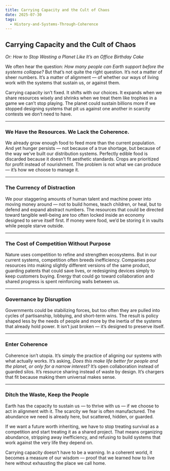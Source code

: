 ```yaml
---
title: Carrying Capacity and the Cult of Chaos
date: 2025-07-30
tags:
  - History-and-Systems-Through-Coherence
---
```

## **Carrying Capacity and the Cult of Chaos**

_Or: How to Stop Wasting a Planet Like It’s an Office Birthday Cake_

We often hear the question: _How many people can Earth support before the systems collapse?_ But that’s not quite the right question. It’s not a matter of sheer numbers. It’s a matter of alignment — of whether our ways of living work with the systems that sustain us, or against them.

Carrying capacity isn’t fixed. It shifts with our choices. It expands when we share resources wisely and shrinks when we treat them like trophies in a game we can’t stop playing. The planet could sustain billions more if we stopped designing systems that pit us against one another in scarcity contests we don’t need to have.

---
### **We Have the Resources. We Lack the Coherence.**

We already grow enough food to feed more than the current population. And yet hunger persists — not because of a true shortage, but because of the way we’ve built our distribution systems. Perfectly edible food is discarded because it doesn’t fit aesthetic standards. Crops are prioritized for profit instead of nourishment. The problem is not what we can produce — it’s how we choose to manage it.

---
### **The Currency of Distraction**

We pour staggering amounts of human talent and machine power into moving money around — not to build homes, teach children, or heal, but to defend and expand abstract numbers. The resources that could be directed toward tangible well-being are too often locked inside an economy designed to serve itself first. If money were food, we’d be storing it in vaults while people starve outside.

---
### **The Cost of Competition Without Purpose**

Nature uses competition to refine and strengthen ecosystems. But in our current systems, competition often breeds inefficiency. Companies pour resources into making slightly different versions of the same product, guarding patents that could save lives, or redesigning devices simply to keep customers buying. Energy that could go toward collaboration and shared progress is spent reinforcing walls between us.

---
### **Governance by Disruption**

Governments could be stabilizing forces, but too often they are pulled into cycles of partisanship, lobbying, and short-term wins. The result is policy shaped less by the needs of people and more by the inertia of the systems that already hold power. It isn’t just broken — it’s designed to preserve itself.

---
### **Enter Coherence**

Coherence isn’t utopia. It’s simply the practice of aligning our systems with what actually works. It’s asking, _Does this make life better for people and the planet, or only for a narrow interest?_ It’s open collaboration instead of guarded silos. It’s resource sharing instead of waste by design. It’s chargers that fit because making them universal makes sense.

---
### **Ditch the Waste, Keep the People**

Earth has the capacity to sustain us — to thrive with us — if we choose to act in alignment with it. The scarcity we fear is often manufactured. The abundance we need is already here, but scattered, hidden, or guarded.

If we want a future worth inheriting, we have to stop treating survival as a competition and start treating it as a shared project. That means organizing abundance, stripping away inefficiency, and refusing to build systems that work against the very life they depend on.

Carrying capacity doesn’t have to be a warning. In a coherent world, it becomes a measure of our wisdom — proof that we learned how to live here without exhausting the place we call home.